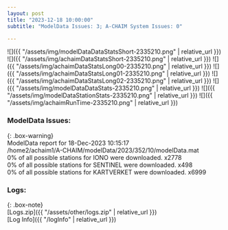 ```yaml
---
layout: post
title: "2023-12-18 10:00:00"
subtitle: "ModelData Issues: 3; A-CHAIM System Issues: 0"

---
```


![]({{ "/assets/img/modelDataDataStatsShort-2335210.png" | relative_url }})
![]({{ "/assets/img/achaimDataStatsShort-2335210.png" | relative_url }})
![]({{ "/assets/img/achaimDataStatsLong00-2335210.png" | relative_url }})
![]({{ "/assets/img/achaimDataStatsLong01-2335210.png" | relative_url }})
![]({{ "/assets/img/achaimDataStatsLong02-2335210.png" | relative_url }})
![]({{ "/assets/img/modelDataDataStats-2335210.png" | relative_url }})
![]({{ "/assets/img/modelDataStationStats-2335210.png" | relative_url }})
![]({{ "/assets/img/achaimRunTime-2335210.png" | relative_url }})


### ModelData Issues:  
  
{: .box-warning}  
 ModelData report for 18-Dec-2023 10:15:17   
 /home2/achaim1/A-CHAIM/modelData/2023/352/10/modelData.mat   
 0% of all possible stations for IONO were downloaded. x2778   
 0% of all possible stations for SENTINEL were downloaded. x498   
 0% of all possible stations for KARTVERKET were downloaded. x6999   
  


### Logs:  
  
{: .box-note}  
[Logs.zip]({{ "/assets/other/logs.zip" | relative_url }})  
[Log Info]({{ "/logInfo" | relative_url }})  
